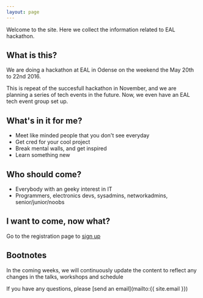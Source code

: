 ```yaml
---
layout: page
---
```



Welcome to the site. Here we collect the information related to EAL hackathon.

What is this?
---------------

We are doing a hackathon at EAL in Odense on the weekend the May 20th to 22nd 2016.

This is repeat of the succesfull hackathon in November, and we are planning a series of tech events in the future. Now, we even have an EAL tech event group set up.

What's in it for me?
-----------------------

* Meet like minded people that you don't see everyday
* Get cred for your cool project
* Break mental walls, and get inspired
* Learn something new

Who should come?
--------------------

* Everybody with an geeky interest in IT
* Programmers, electronics devs, sys­admins, networkadmins, senior/junior/noobs


I want to come, now what?
-----------------------------

Go to the registration page to [sign up](about/)

Bootnotes
--------------

In the coming weeks, we will continuously update the content to reflect any changes in the talks, workshops and schedule

If you have any questions, please [send an email](mailto:{{ site.email }})

